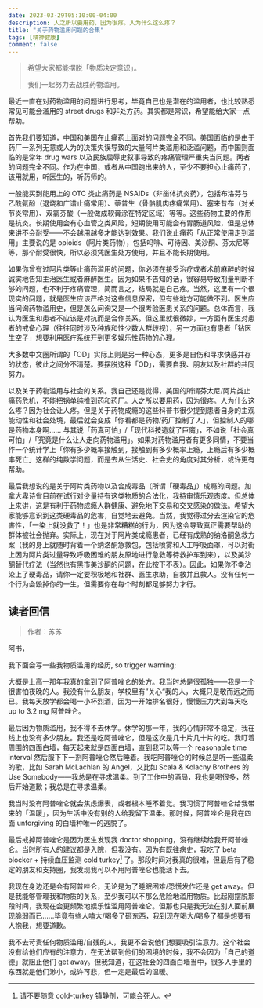 ```yaml
---
date: 2023-03-29T05:10:00-04:00
description: 人之所以要用药，因为很疼。人为什么这么疼？
title: "关于药物滥用问题的合集"
tags: [精神健康]
comment: false
---
```


> 希望大家都能摆脱「物质决定意识」。
>
> 我们一起努力去战胜药物滥用。

最近一直在对药物滥用的问题进行思考，毕竟自己也是潜在的滥用者，也比较熟悉常见可能会滥用的 street drugs 和非处方药。其实都是常识，希望能给大家一点帮助。

首先我们要知道，中国和美国在止痛药上面对的问题完全不同。美国面临的是由于药厂一系列无意或人为的决策失误导致的大量阿片类滥用和泛滥问题，而中国则面临的是常年 drug wars 以及民族屈辱史叙事导致的疼痛管理严重失当问题。两者的问题完全不同。作为在中国，或者从中国跑出来的人，至少不要担心止痛药了，该用就用，听医生的，听药师的。

一般能买到能用上的 OTC 类止痛药是 NSAIDs（非甾体抗炎药），包括布洛芬与乙酰氨酚（退烧和广谱止痛常用）、萘普生（骨骼肌肉疼痛常用）、塞来昔布（对关节炎常用）、双氯芬酸（一般做成软膏涂在特定区域）等等。这些药物主要的作用是抗炎。长期使用会有心血管之类风险，短期使用可能会有胃肠道风险，但是总体来讲不会耐受——不会越用越多才能达到效果。我们说止痛药「从正常使用走到滥用」主要说的是 opioids（阿片类药物），包括吗啡、可待因、美沙酮、芬太尼等等，那个耐受很快，所以必须凭医生处方使用，并且不能长期使用。

如果你曾有过阿片类等止痛药滥用的问题，你必须在接受治疗或者术前麻醉的时候诚实地告知主治医生或者麻醉医生。因为如果不告知的话，很容易导致剂量判断不够的问题，也不利于疼痛管理，简而言之，结局就是自己疼。当然，这里有一个很现实的问题，就是医生应该严格对这些信息保密，但有些地方可能做不到。医生应当问询药物滥用史，但是怎么问询又是一个很考验医患关系的问题。总体而言，我认为医生和患者不应该是对抗而是合作关系。但这里就很微妙，一方面有医生对患者的戒备心理（往往同时涉及种族和性少数人群歧视），另一方面也有患者「钻医生空子」想要利用医疗系统开到更多娱乐性药物的心理。

大多数中文圈所谓的「OD」实际上则是另一种心态，更多是自伤和寻求快感并存的状态，彼此之间分不清楚。要摆脱这种「OD」，需要自我、朋友以及社群的共同努力。

以及关于药物滥用与社会的关系。我自己还是觉得，美国的所谓芬太尼/阿片类止痛药危机，不能把锅单纯推到药和药厂。人之所以要用药，因为很疼。人为什么这么疼？因为社会让人疼。但是关于药物成瘾的这些科普书很少提到患者自身的主观能动性和社会处境，最后就会变成「你看都是药物/药厂控制了人」，但控制人的哪是药物本身啊…… 与其说「药真可怕」/「现代科技造就了巨魔」，不如说「社会真可怕」/「究竟是什么让人走向药物滥用」。如果对药物滥用者有更多同情，不要当作一个统计学上「你有多少概率接触到，接触到有多少概率上瘾，上瘾后有多少概率死亡」这样的纯数学问题，而是去从生活史、社会史的角度对其分析，或许更有帮助。

最后我想说的是关于阿片类药物以及合成毒品（所谓「硬毒品」）成瘾的问题。加拿大卑诗省目前在试行对少量持有这类物质的合法化，我持审慎乐观态度。但总体上来讲，这是有利于药物成瘾人群健康、避免地下交易和交叉感染的做法。希望大家能够意识到这类硬毒品的危害，自觉地去避免。当然，我觉得过分去渲染它的危害性，「一染上就没救了！」也是非常糟糕的行为，因为这会导致真正需要帮助的群体被社会抛弃。实际上，现在对于阿片类成瘾患者，已经有成熟的纳洛酮急救方案（我的身上就随时背着一个纳洛酮急救包，包括喷雾和人工呼吸面罩，可以对街上因为阿片类过量导致呼吸困难的朋友原地进行急救等待救护车到来），以及美沙酮替代疗法（当然也有黑市美沙酮的问题，在此按下不表）。因此，如果你不幸沾染上了硬毒品，请你一定要积极地和社群、医生求助，自救并且救人。没有任何一个行为会毁掉你的一生，但需要你在每个时刻都足够努力才行。

## 读者回信

> 作者：苏苏

阿书，

我下面会写一些我物质滥用的经历, so trigger warning; 

大概是上高一那年我真的拿到了阿普唑仑的处方。我当时总是很孤独——我是一个很害怕夜晚的人。我没有什么朋友，学校里有”关心“我的人，大概只是敬而远之而已。我每天放学都会喝一小杯烈酒，因为一开始排名很好，慢慢压力大到每天吃 up to 3.2 mg 阿普唑仑。

最后因为物质滥用，我不得不去休学。休学的那一年，我的心情非常不稳定，我在线上也没有多少朋友。我还是吃阿普唑仑，但是这次是几十片几十片的吃。我盯着周围的四面白墙，每天起来就是四面白墙，直到我可以等一个 reasonable time interval 然后服下下一剂阿普唑仑然后睡着。我吃阿普唑仑的时候总是听一些温柔的歌，比如 Sarah McLachlan 的 Angel，又比如 Scala & Kolacny Brothers 的 Use Somebody——我总是在寻求温柔。到了工作中的酒局，我也是喝很多，然后开始道歉；我总是在寻求温柔。

我当时没有阿普唑仑就会焦虑爆表，或者根本睡不着觉。我习惯了阿普唑仑给我带来的「温暖」，因为生活中没有别的人给我留下温柔。那时候，阿普唑仑是我在四面 unforgiving 的白墙种唯一的逃脱了。

最后戒掉阿普唑仑是因为医生发现我 doctor shopping，没有继续给我开阿普唑仑。当时所有人的建议都是入院，但我没有。因为有既往病史，我吃了 beta blocker + 持续血压监测 cold turkey[^1] 了。那段时间对我真的很难，但最后有了稳定的朋友和支持圈，我发现我可以不用阿普唑仑也能活下去。

我现在身边还是会有阿普唑仑，无论是为了睡眠困难/恐慌发作还是 get away。但是我能够管理我和物质的关系，至少我可以不那么危险地滥用物质。比起刚摆脱那段时间，我现在会更频繁地娱乐性滥用阿普唑仑。但那也只是我无法在别人面前展现脆弱而已……毕竟有些人嗑大/喝多了砸东西，我到现在喝大/喝多了都是想要有人抱我，想要道歉。

我不去苛责任何物质滥用/自残的人，我更不会说他们想要吸引注意力。这个社会没有给他们应有的注意力，在无法帮到他们的困境的时候，我不会因为「自己的道德」就阻止他们 get away。但我知道，在这社会的四面白墙当中，很多人手里的东西就是他们渺小，或许可悲，但一定是最后的温暖。

[^1]: 请不要随意 cold-turkey 镇静剂，可能会死人。
